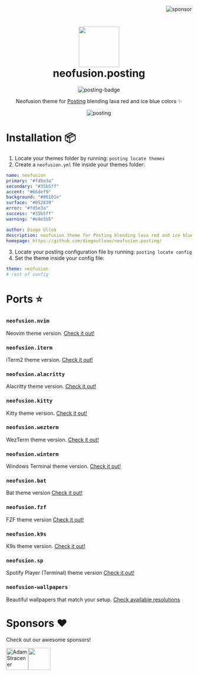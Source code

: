 <p align="right">
  <img src="https://img.shields.io/badge/sponsor-30363D?style=for-the-badge&logo=GitHub-Sponsors&logoColor=#EA4AAA" alt="sponsor" />
</p>

<div align="center">
    <h1>
        <img src="https://i.ibb.co/87DhmZx/logo.jpg" width="110" />
        <br />neofusion.posting
    </h1>
</div>

<p align="center">
    <img src="https://img.shields.io/badge/Posting-0f0f1f.svg?style=for-the-badge&logo=gnome-terminal&logoColor=ff93dd" alt="posting-badge" />
</p>

<p align="center">
    Neofusion theme for <a href="https://github.com/darrenburns/posting" target="_blank">Posting</a> blending lava red and ice blue colors ✨
</p>

<p align="center">
    <img src="https://i.ibb.co/d5bfKNQ/Screenshot.png" alt="posting" />
</p>


# Installation 📦
1. Locate your themes folder by running: `posting locate themes`
2. Create a `neofusion.yml` file inside your themes folder:

  ```yml
  name: neofusion
  primary: "#fd5e3a"
  secondary: "#35b5ff"
  accent: "#66def9"
  background: "#06101e"
  surface: "#052839"
  error: "#fd5e3a"
  success: "#35b5ff"
  warning: "#e8e5b5"
  
  author: Diego Ulloa
  description: neofusion theme for Posting blending lava red and ice blue colors
  homepage: https://github.com/diegoulloao/neofusion.posting/
  ```

3. Locate your posting configuration file by running: `posting locate config`
4. Set the theme inside your config file:
 ```yml
 theme: neofusion
 # rest of config
 ```

# Ports ⭐

### `neofusion.nvim`

Neovim theme version. [Check it out!](https://github.com/diegoulloao/neofusion.nvim)

### `neofusion.iterm`

iTerm2 theme version. [Check it out!](https://github.com/diegoulloao/neofusion.iterm)

### `neofusion.alacritty`

Alacritty theme version. [Check it out!](https://github.com/diegoulloao/neofusion.alacritty)

### `neofusion.kitty`

Kitty theme version. [Check it out!](https://github.com/diegoulloao/neofusion.kitty)

### `neofusion.wezterm`

WezTerm theme version. [Check it out!](https://github.com/diegoulloao/neofusion.wezterm)

### `neofusion.winterm`

Windows Terminal theme version. [Check it out!](https://github.com/diegoulloao/neofusion.winterm)

### `neofusion.bat`

Bat theme version [Check it out!](https://github.com/diegoulloao/neofusion.bat/)

### `neofusion.fzf`

FZF theme version [Check it out!](https://github.com/diegoulloao/neofusion.fzf/)

### `neofusion.k9s`

K9s theme version. [Check it out!](https://github.com/diegoulloao/neofusion.k9s)

### `neofusion.sp`

Spotify Player (Terminal) theme version [Check it out!](https://github.com/diegoulloao/neofusion.sp/)

### `neofusion-wallpapers`

Beautiful wallpapers that match your setup. [Check available resolutions](https://github.com/diegoulloao/neofusion-wallpapers?tab=readme-ov-file)

# Sponsors ❤️

Check out our awesome sponsors!

<!-- sponsors --><a href="https://github.com/NeckBeardPrince"><img src="https://github.com/NeckBeardPrince.png" width="60px" alt="Adam Stracener" /></a><a href="https://github.com/drgfunk"><img src="https://github.com/drgfunk.png" width="60px" alt="" /></a><!-- sponsors -->
